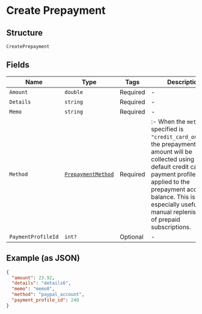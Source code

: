 
# Create Prepayment

## Structure

`CreatePrepayment`

## Fields

| Name | Type | Tags | Description |
|  --- | --- | --- | --- |
| `Amount` | `double` | Required | - |
| `Details` | `string` | Required | - |
| `Memo` | `string` | Required | - |
| `Method` | [`PrepaymentMethod`](../../doc/models/prepayment-method.md) | Required | :- When the `method` specified is `"credit_card_on_file"`, the prepayment amount will be collected using the default credit card payment profile and applied to the prepayment account balance. This is especially useful for manual replenishment of prepaid subscriptions. |
| `PaymentProfileId` | `int?` | Optional | - |

## Example (as JSON)

```json
{
  "amount": 23.92,
  "details": "details6",
  "memo": "memo0",
  "method": "paypal_account",
  "payment_profile_id": 240
}
```

